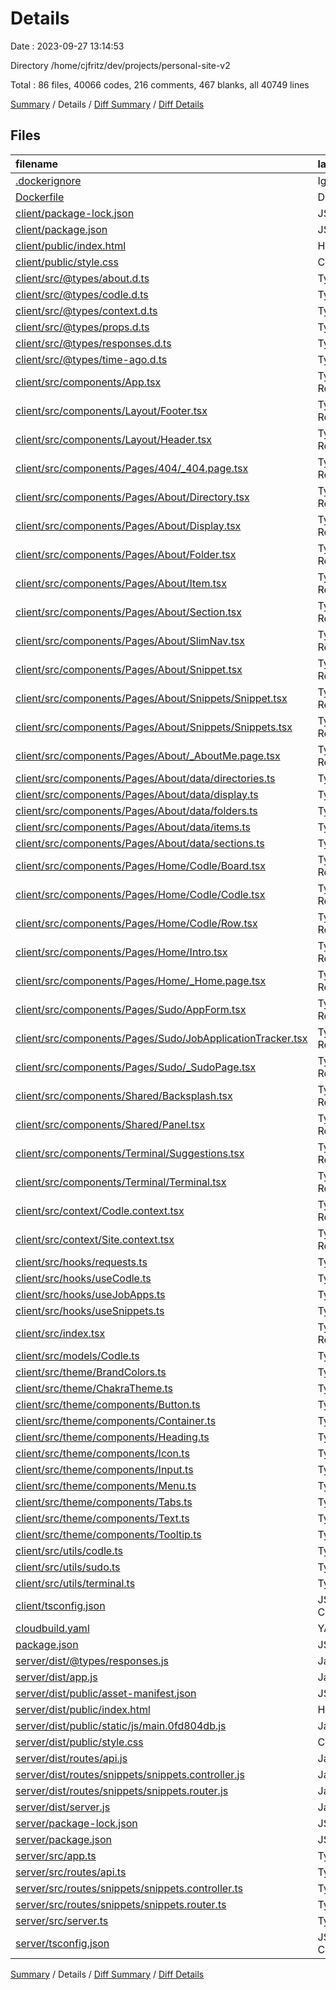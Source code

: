# Details

Date : 2023-09-27 13:14:53

Directory /home/cjfritz/dev/projects/personal-site-v2

Total : 86 files,  40066 codes, 216 comments, 467 blanks, all 40749 lines

[Summary](results.md) / Details / [Diff Summary](diff.md) / [Diff Details](diff-details.md)

## Files
| filename | language | code | comment | blank | total |
| :--- | :--- | ---: | ---: | ---: | ---: |
| [.dockerignore](/.dockerignore) | Ignore | 4 | 0 | 0 | 4 |
| [Dockerfile](/Dockerfile) | Docker | 8 | 0 | 6 | 14 |
| [client/package-lock.json](/client/package-lock.json) | JSON | 33,415 | 0 | 1 | 33,416 |
| [client/package.json](/client/package.json) | JSON | 52 | 0 | 1 | 53 |
| [client/public/index.html](/client/public/index.html) | HTML | 14 | 0 | 1 | 15 |
| [client/public/style.css](/client/public/style.css) | CSS | 13 | 4 | 6 | 23 |
| [client/src/@types/about.d.ts](/client/src/@types/about.d.ts) | TypeScript | 1 | 0 | 0 | 1 |
| [client/src/@types/codle.d.ts](/client/src/@types/codle.d.ts) | TypeScript | 13 | 0 | 2 | 15 |
| [client/src/@types/context.d.ts](/client/src/@types/context.d.ts) | TypeScript | 26 | 0 | 4 | 30 |
| [client/src/@types/props.d.ts](/client/src/@types/props.d.ts) | TypeScript | 80 | 2 | 16 | 98 |
| [client/src/@types/responses.d.ts](/client/src/@types/responses.d.ts) | TypeScript | 41 | 0 | 6 | 47 |
| [client/src/@types/time-ago.d.ts](/client/src/@types/time-ago.d.ts) | TypeScript | 1 | 0 | 1 | 2 |
| [client/src/components/App.tsx](/client/src/components/App.tsx) | TypeScript React | 24 | 8 | 1 | 33 |
| [client/src/components/Layout/Footer.tsx](/client/src/components/Layout/Footer.tsx) | TypeScript React | 43 | 0 | 4 | 47 |
| [client/src/components/Layout/Header.tsx](/client/src/components/Layout/Header.tsx) | TypeScript React | 116 | 0 | 12 | 128 |
| [client/src/components/Pages/404/_404.page.tsx](/client/src/components/Pages/404/_404.page.tsx) | TypeScript React | 18 | 0 | 4 | 22 |
| [client/src/components/Pages/About/Directory.tsx](/client/src/components/Pages/About/Directory.tsx) | TypeScript React | 39 | 0 | 4 | 43 |
| [client/src/components/Pages/About/Display.tsx](/client/src/components/Pages/About/Display.tsx) | TypeScript React | 87 | 12 | 5 | 104 |
| [client/src/components/Pages/About/Folder.tsx](/client/src/components/Pages/About/Folder.tsx) | TypeScript React | 41 | 0 | 5 | 46 |
| [client/src/components/Pages/About/Item.tsx](/client/src/components/Pages/About/Item.tsx) | TypeScript React | 44 | 1 | 4 | 49 |
| [client/src/components/Pages/About/Section.tsx](/client/src/components/Pages/About/Section.tsx) | TypeScript React | 39 | 0 | 4 | 43 |
| [client/src/components/Pages/About/SlimNav.tsx](/client/src/components/Pages/About/SlimNav.tsx) | TypeScript React | 73 | 0 | 8 | 81 |
| [client/src/components/Pages/About/Snippet.tsx](/client/src/components/Pages/About/Snippet.tsx) | TypeScript React | 115 | 0 | 6 | 121 |
| [client/src/components/Pages/About/Snippets/Snippet.tsx](/client/src/components/Pages/About/Snippets/Snippet.tsx) | TypeScript React | 192 | 1 | 11 | 204 |
| [client/src/components/Pages/About/Snippets/Snippets.tsx](/client/src/components/Pages/About/Snippets/Snippets.tsx) | TypeScript React | 69 | 0 | 4 | 73 |
| [client/src/components/Pages/About/_AboutMe.page.tsx](/client/src/components/Pages/About/_AboutMe.page.tsx) | TypeScript React | 19 | 0 | 4 | 23 |
| [client/src/components/Pages/About/data/directories.ts](/client/src/components/Pages/About/data/directories.ts) | TypeScript | 26 | 0 | 3 | 29 |
| [client/src/components/Pages/About/data/display.ts](/client/src/components/Pages/About/data/display.ts) | TypeScript | 142 | 0 | 3 | 145 |
| [client/src/components/Pages/About/data/folders.ts](/client/src/components/Pages/About/data/folders.ts) | TypeScript | 54 | 0 | 4 | 58 |
| [client/src/components/Pages/About/data/items.ts](/client/src/components/Pages/About/data/items.ts) | TypeScript | 133 | 0 | 11 | 144 |
| [client/src/components/Pages/About/data/sections.ts](/client/src/components/Pages/About/data/sections.ts) | TypeScript | 23 | 0 | 4 | 27 |
| [client/src/components/Pages/Home/Codle/Board.tsx](/client/src/components/Pages/Home/Codle/Board.tsx) | TypeScript React | 58 | 0 | 8 | 66 |
| [client/src/components/Pages/Home/Codle/Codle.tsx](/client/src/components/Pages/Home/Codle/Codle.tsx) | TypeScript React | 155 | 0 | 9 | 164 |
| [client/src/components/Pages/Home/Codle/Row.tsx](/client/src/components/Pages/Home/Codle/Row.tsx) | TypeScript React | 82 | 0 | 11 | 93 |
| [client/src/components/Pages/Home/Intro.tsx](/client/src/components/Pages/Home/Intro.tsx) | TypeScript React | 52 | 0 | 4 | 56 |
| [client/src/components/Pages/Home/_Home.page.tsx](/client/src/components/Pages/Home/_Home.page.tsx) | TypeScript React | 22 | 0 | 3 | 25 |
| [client/src/components/Pages/Sudo/AppForm.tsx](/client/src/components/Pages/Sudo/AppForm.tsx) | TypeScript React | 382 | 0 | 15 | 397 |
| [client/src/components/Pages/Sudo/JobApplicationTracker.tsx](/client/src/components/Pages/Sudo/JobApplicationTracker.tsx) | TypeScript React | 182 | 0 | 11 | 193 |
| [client/src/components/Pages/Sudo/_SudoPage.tsx](/client/src/components/Pages/Sudo/_SudoPage.tsx) | TypeScript React | 50 | 0 | 6 | 56 |
| [client/src/components/Shared/Backsplash.tsx](/client/src/components/Shared/Backsplash.tsx) | TypeScript React | 87 | 0 | 3 | 90 |
| [client/src/components/Shared/Panel.tsx](/client/src/components/Shared/Panel.tsx) | TypeScript React | 35 | 0 | 4 | 39 |
| [client/src/components/Terminal/Suggestions.tsx](/client/src/components/Terminal/Suggestions.tsx) | TypeScript React | 54 | 0 | 3 | 57 |
| [client/src/components/Terminal/Terminal.tsx](/client/src/components/Terminal/Terminal.tsx) | TypeScript React | 292 | 0 | 19 | 311 |
| [client/src/context/Codle.context.tsx](/client/src/context/Codle.context.tsx) | TypeScript React | 31 | 0 | 7 | 38 |
| [client/src/context/Site.context.tsx](/client/src/context/Site.context.tsx) | TypeScript React | 37 | 0 | 6 | 43 |
| [client/src/hooks/requests.ts](/client/src/hooks/requests.ts) | TypeScript | 101 | 3 | 20 | 124 |
| [client/src/hooks/useCodle.ts](/client/src/hooks/useCodle.ts) | TypeScript | 60 | 0 | 8 | 68 |
| [client/src/hooks/useJobApps.ts](/client/src/hooks/useJobApps.ts) | TypeScript | 33 | 0 | 9 | 42 |
| [client/src/hooks/useSnippets.ts](/client/src/hooks/useSnippets.ts) | TypeScript | 76 | 18 | 13 | 107 |
| [client/src/index.tsx](/client/src/index.tsx) | TypeScript React | 23 | 0 | 3 | 26 |
| [client/src/models/Codle.ts](/client/src/models/Codle.ts) | TypeScript | 73 | 0 | 13 | 86 |
| [client/src/theme/BrandColors.ts](/client/src/theme/BrandColors.ts) | TypeScript | 50 | 0 | 4 | 54 |
| [client/src/theme/ChakraTheme.ts](/client/src/theme/ChakraTheme.ts) | TypeScript | 34 | 0 | 4 | 38 |
| [client/src/theme/components/Button.ts](/client/src/theme/components/Button.ts) | TypeScript | 19 | 0 | 4 | 23 |
| [client/src/theme/components/Container.ts](/client/src/theme/components/Container.ts) | TypeScript | 155 | 1 | 15 | 171 |
| [client/src/theme/components/Heading.ts](/client/src/theme/components/Heading.ts) | TypeScript | 22 | 0 | 5 | 27 |
| [client/src/theme/components/Icon.ts](/client/src/theme/components/Icon.ts) | TypeScript | 10 | 0 | 4 | 14 |
| [client/src/theme/components/Input.ts](/client/src/theme/components/Input.ts) | TypeScript | 34 | 0 | 6 | 40 |
| [client/src/theme/components/Menu.ts](/client/src/theme/components/Menu.ts) | TypeScript | 37 | 10 | 4 | 51 |
| [client/src/theme/components/Tabs.ts](/client/src/theme/components/Tabs.ts) | TypeScript | 26 | 0 | 5 | 31 |
| [client/src/theme/components/Text.ts](/client/src/theme/components/Text.ts) | TypeScript | 37 | 0 | 8 | 45 |
| [client/src/theme/components/Tooltip.ts](/client/src/theme/components/Tooltip.ts) | TypeScript | 10 | 0 | 4 | 14 |
| [client/src/utils/codle.ts](/client/src/utils/codle.ts) | TypeScript | 52 | 0 | 9 | 61 |
| [client/src/utils/sudo.ts](/client/src/utils/sudo.ts) | TypeScript | 40 | 0 | 10 | 50 |
| [client/src/utils/terminal.ts](/client/src/utils/terminal.ts) | TypeScript | 65 | 0 | 4 | 69 |
| [client/tsconfig.json](/client/tsconfig.json) | JSON with Comments | 28 | 71 | 9 | 108 |
| [cloudbuild.yaml](/cloudbuild.yaml) | YAML | 45 | 0 | 1 | 46 |
| [package.json](/package.json) | JSON | 37 | 0 | 1 | 38 |
| [server/dist/@types/responses.js](/server/dist/@types/responses.js) | JavaScript | 1 | 0 | 1 | 2 |
| [server/dist/app.js](/server/dist/app.js) | JavaScript | 19 | 4 | 0 | 23 |
| [server/dist/public/asset-manifest.json](/server/dist/public/asset-manifest.json) | JSON | 10 | 0 | 0 | 10 |
| [server/dist/public/index.html](/server/dist/public/index.html) | HTML | 1 | 0 | 0 | 1 |
| [server/dist/public/static/js/main.0fd804db.js](/server/dist/public/static/js/main.0fd804db.js) | JavaScript | 1 | 2 | 0 | 3 |
| [server/dist/public/style.css](/server/dist/public/style.css) | CSS | 13 | 4 | 6 | 23 |
| [server/dist/routes/api.js](/server/dist/routes/api.js) | JavaScript | 5 | 0 | 1 | 6 |
| [server/dist/routes/snippets/snippets.controller.js](/server/dist/routes/snippets/snippets.controller.js) | JavaScript | 32 | 0 | 1 | 33 |
| [server/dist/routes/snippets/snippets.router.js](/server/dist/routes/snippets/snippets.router.js) | JavaScript | 5 | 0 | 1 | 6 |
| [server/dist/server.js](/server/dist/server.js) | JavaScript | 7 | 0 | 1 | 8 |
| [server/package-lock.json](/server/package-lock.json) | JSON | 2,291 | 0 | 1 | 2,292 |
| [server/package.json](/server/package.json) | JSON | 39 | 0 | 1 | 40 |
| [server/src/app.ts](/server/src/app.ts) | TypeScript | 21 | 5 | 10 | 36 |
| [server/src/routes/api.ts](/server/src/routes/api.ts) | TypeScript | 5 | 0 | 4 | 9 |
| [server/src/routes/snippets/snippets.controller.ts](/server/src/routes/snippets/snippets.controller.ts) | TypeScript | 24 | 0 | 6 | 30 |
| [server/src/routes/snippets/snippets.router.ts](/server/src/routes/snippets/snippets.router.ts) | TypeScript | 5 | 0 | 4 | 9 |
| [server/src/server.ts](/server/src/server.ts) | TypeScript | 7 | 0 | 4 | 11 |
| [server/tsconfig.json](/server/tsconfig.json) | JSON with Comments | 29 | 70 | 9 | 108 |

[Summary](results.md) / Details / [Diff Summary](diff.md) / [Diff Details](diff-details.md)